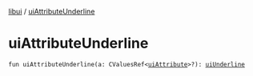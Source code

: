 [libui](README.md) / [uiAttributeUnderline](ui-attribute-underline.md)

# uiAttributeUnderline

`fun uiAttributeUnderline(a: CValuesRef<`[`uiAttribute`](ui-attribute.md)`>?): `[`uiUnderline`](ui-underline.md)
